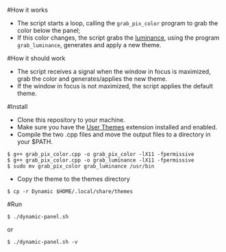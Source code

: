#How it works
- The script starts a loop, calling the `grab_pix_color` program to grab the color below the panel;
- If this color changes, the script grabs the [luminance][2], using the program `grab_luminance`, generates and apply a new theme.

#How it should work
- The script receives a signal when the window in focus is maximized, grab the color and generates/applies the new theme.
- If the window in focus is not maximized, the script applies the default theme.

#Install

- Clone this repository to your machine.
- Make sure you have the [User Themes][1] extension installed and enabled.
- Compile the two .cpp files and move the output files to a directory in your $PATH.
```
$ g++ grab_pix_color.cpp -o grab_pix_color -lX11 -fpermissive
$ g++ grab_pix_color.cpp -o grab_luminance -lX11 -fpermissive
$ sudo mv grab_pix_color grab_luminance /usr/bin
```
- Copy the theme to the themes directory
```
$ cp -r Dynamic $HOME/.local/share/themes
```

#Run

```
$ ./dynamic-panel.sh
```
or
```
$ ./dynamic-panel.sh -v
```

[1]: https://extensions.gnome.org/extension/19/user-themes/
[2]: http://en.wikipedia.org/wiki/Luminance_(relative)#cite_ref-2